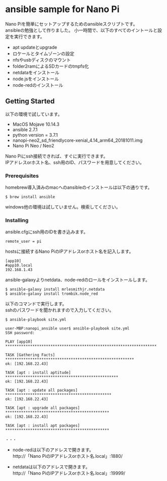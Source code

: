 # ansible sample for Nano Pi

Nano Piを簡単にセットアップするためのansibleスクリプトです。  
ansibleの勉強として作りました。
小一時間で、以下のすべてのイントールと設定を実行できます。

- apt updateとupgrade
- ロケールとタイムゾーンの設定
- nfsやusbディスクのマウント
- folder2ramによるSDカードのtmpfs化
- netdataをインストール
- node.jsをインストール
- node-redのインストール

## Getting Started

以下の環境で試しています。
- MacOS Mojave 10.14.3
- ansible 2.7.1
- python version = 3.7.1
- nanopi-neo2_sd_friendlycore-xenial_4.14_arm64_20181011.img
- Nano Pi Neo / Neo2

Nano Piにssh接続できれば、すぐに実行できます。  
IPアドレスorホスト名、ssh用のID、パスワードを用意してください。

### Prerequisites

homebrew導入済みのmacへのansibleのインストールは以下の通りです。

```
$ brew install ansible
```
windows他の環境は試していません。検索してください。

### Installing

ansible.cfgにssh用のIDを書き込みます。
```
remote_user = pi
```

hostsに接続するNano PiのIPアドレスorホスト名を記入します。
```
[app10]
#app10.local
192.168.1.43
```

ansible-galaxyよりnetdata、node-redのロールをインストールします。
```
$ ansible-galaxy install mrlesmithjr.netdata
$ ansible-galaxy install trombik.node_red
```

以下のコマンドで実行します。  
sshのパスワードを聞かれますので入力してください。
```
$ ansible-playbook site.yml

user-MBP:nanopi_ansible user$ ansible-playbook site.yml
SSH password:

PLAY [app10] *******************************************************************

TASK [Gathering Facts] *********************************************************
ok: [192.168.22.43]

TASK [apt : install aptitude] **************************************************
ok: [192.168.22.43]

TASK [apt : update all packages] ***********************************************
ok: [192.168.22.43]

TASK [apt : upgrade all packages] **********************************************
ok: [192.168.22.43]

TASK [apt : install apt packages] **********************************************

・・・
```

- node-redは以下のアドレスで開きます。  
http://「Nano PiのIPアドレスorホスト名.local」:1880/

- netdataは以下のアドレスで開きます。  
http://「Nano PiのIPアドレスorホスト名.local」:19999/
